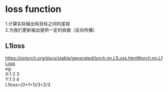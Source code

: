 # loss function
1.计算实际输出和目标之间的差距         
2.为我们更新输出提供一定的依据（反向传播）

## L1loss
https://pytorch.org/docs/stable/generated/torch.nn.L1Loss.html#torch.nn.L1Loss             
eg:             
   X:1  2  3            
   Y:1  3  4              
   L1loss=(0+1+1)/3=2/3                 
